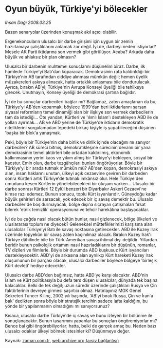 # Oyun büyük, Türkiye'yi bölecekler

*İhsan Dağı 2008.03.25*

<tr><td class="metin" colspan="2" style="padding-top: 20px; padding-left: 5px; padding-right: 10px;">Bazen senaryolar üzerinden konuşmak akıl açıcı olabilir.</td></tr><tr><td class="metin" colspan="2" style="padding-top: 20px; padding-left: 5px; padding-right: 10px;"><p>Ergenekoncuların ulusalcı bir darbe girişimi için uygun bir zemin hazırlamaya çalıştıklarını anlamak zor değil. İyi de, darbeyi neden istiyorlar? Mesele AK Parti iktidarına son vermek gibi görülüyor. Acaba? Arkada daha büyük ve ahlaksız bir plan olmasın?
<p>Ulusalcı bir darbenin muhtemel sonuçlarını düşünelim biraz. Darbe, ilk hamlede Türkiye'yi Batı'dan koparacak. Demokrasinin rafa kaldırıldığı bir Türkiye'nin AB tarafından ciddiye alınması mümkün değil; hemen üyelik müzakereleri askıya alınacak, hatta ortaklık anlaşması bile dondurulacak. Ayrıca, bırakın AB'yi, Türkiye'nin Avrupa Konseyi üyeliği bile tehlikeye girecek. Unutmayın, Konsey üyeliği de demokrasi şartına bağlıdır.
<p>İyi de bu sonuçlar darbecileri bağlar mı? Bağlamaz, zaten amaçlanan da bu; Türkiye'yi AB'den koparmak, böylece 1999'dan beri iktidarlarını sarsan siyasal reformların temel dinamiği olan bir ilişkiye son vermek darbecilerin tam da istediği... Öte yandan, Kürtleri ve 'ılımlı İslam'ı destekleyen ABD ile de yolları ayırmak... AB ve ABD yerine de Türkiye'de iktidarın demokratik niteliklerini sorgulamadan tepedeki birkaç kişiyle iş yapabileceğini düşünen 'başka bir blok'a yanaşmak. 
<p>Peki, böyle bir Türkiye'nin daha birlik ve dirlik içinde olacağını mı sanıyor darbeciler? AB süreci bitmiş, demokratikleşme sürecinin devamı bir yana demokrasinin temel aktörleri bile ortadan kaldırılmış, ekonomik kalkınmasının yerini kaos ve yıkım almış bir Türkiye'yi bekleyen, sosyal bir kaostur. Emin olun, darbe tezgâhçıları bunları öngörüyorlar. Böyle bir Türkiye'yi bir arada tutmak mümkün mü? AB'den kopan, demokrasiyi askıya alan, insan haklarını unutan, ülkeyi açık cezaevine çeviren bir darbeden sonra Kürtleri artık Türkiye'de tutmak imkânsız olur. Hele Türkiye'den umudunu kesen Kürtlerin yönelebilecekleri bir oluşum varken... Ulusalcı bir darbe sonrası Kürtleri 12 Eylül benzeri bir Diyarbakır Askeri Cezaevi'ne kimse razı edemez. Bunun sonucu, toplu Kürt isyanlarıdır. Güneydoğu kadar büyük şehirleri de sarsacak, yok edecek bir iç savaş demektir bu. Ulusalcı darbeciler de boş durmayacak, bölge dışına sıçrayan çatışmaları fırsat bilerek 'etnik temizlik' operasyonuna ve tehcir harekâtına başlayacaklar.
<p>İyi de bu çağda nasıl olacak bütün bunlar, nasıl gizlenecek, bölge ülkeleri ve uluslararası toplum ne diyecek? Geleneksel müttefiklerimizi karşısına alan ulusalcılar Türkiye'yi Batı ile savaş noktasına getirecekler. ABD ile Kuzey Irak üzerinde topyekûn bir savaş zaten kaçınılmaz olacak. Bırakın Kuzey Irak'ı Türkiye dâhilinde bile bir Türk-Amerikan savaşı ihtimal dışı değildir. Yıllardan beridir bunun psikolojik ortamını nasıl hazırladıklarını bir düşünün, romanlar, TV dizileri ve filmlerle. Böyle bir durumda ABD kuşkusuz Kürt isyancıları destekleyecektir. ABD'yi de arkasına alan ayrılıkçı Kürt hareketi Kuzey Irak oluşumunun bir parçası olacak, ulusalcı darbeciler böylece bölgeye 'birleşik Kürt devleti' hediye edecekler. 
<p>Ulusalcı darbe ABD'den bağımsız, hatta ABD'ye karşı olacaktır. ABD'nin İslam ve Kürt politikasıyla bu defa ters düşen ulusalcılar, dünyada tek başına kalacaklar. Belki de tek değil; uzun süredir üzerinde çalıştıkları Rusya ve Çin faktörlerinin devreye girmesi şaşırtıcı olmaz. Hatırlayınız MGK Genel Sekreteri Tuncer Kılınç, 2002 yılı başında, 'AB'yi bırak Rusya, Çin ve İran'a bak' dedikten sonra böyle bir stratejik tercihin sadece lafta kaldığını, bu yönde bir yapılanmanın olmadığını mı sanıyorsunuz? 
<p>Kısaca, ulusalcı darbe Türkiye'de iç savaş ve bunu izleyen bir bölünme ile sonuçlanacaktır. Bunun tasarımını yapanlar bu sonuçları öngöremiyorlar mı? Bence bal gibi öngörebiliyorlar; hatta, belki de gerçek amaç bu. Neden bazı ulusalcı odaklar ülkeyi bölmek istesinler ki? Düşünmeye değer.<br/></p></p></p></p></p></p></p></td></tr>

Kaynak: [zaman.com.tr](http://zaman.com.tr/yazar.do?yazino=668741), [web.archive.org (arşiv bağlantısı)](http://web.archive.org/web/20080417160530/http://www.zaman.com.tr:80/yazar.do?yazino=668741)

